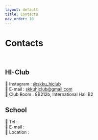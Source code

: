 ```yaml
---
layout: default
title: Contacts
nav_order: 10
---
```


# Contacts

<br>

## HI-Club

💚 Instagram : [@skku_hiclub](https://www.instagram.com/skku_hiclub/?hl=en)  
💚 E-mail : skkuhiclub@gmail.com  
💚 Club Room : 9B212b, International Hall B2

## School

🌱 Tel :  
🌱 E-mail :  
🌱 Location :
